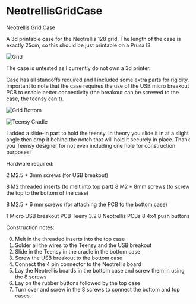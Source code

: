 # NeotrellisGridCase
Neotrellis Grid Case

A 3d printable case for the Neotrellis 128 grid. The length of the case is exactly 25cm, so this should be just printable on a Prusa I3.

![Grid](https://github.com/jorgen83/NeotrellisGridCase/blob/master/Grid_v1_2020-Apr-04_12-01-31PM-000_CustomizedView1888824705_png.png)

The case is untested as I currently do not own a 3d printer. 

Case has all standoffs required and I included some extra parts for rigidity. 
Important to note that the case requires the use of the USB micro breakout PCB to enable better connectivity (the breakout can be screwed to the case, the teensy can't). 

![Grid Bottom](https://github.com/jorgen83/NeotrellisGridCase/blob/master/Grid_v1_2020-Apr-04_12-02-56PM-000_CustomizedView10372828268_png.png)

![Teensy Cradle](https://github.com/jorgen83/NeotrellisGridCase/blob/master/Grid_v1_2020-Apr-04_12-07-31PM-000_CustomizedView11765224629_png.png)

I added a slide-in part to hold the teensy. In theory you slide it in at a slight angle then drop it behind the notch that will hold it securely in place. Thank you Teensy designer for not even including one hole for construction purposes!

Hardware required:

2 M2.5 * 3mm screws (for USB breakout)

8 M2 threaded inserts (to melt into top part)
8 M2 * 8mm screws (to screw the top to the bottom of the case)

8 M2.5 * 6 mm screws (for attaching the PCB to the bottom case)

1 Micro USB breakout PCB
Teeny 3.2
8 Neotrellis PCBs
8 4x4 push buttons

Construction notes:

0. Melt in the threaded inserts into the top case
1. Solder all the wires to the Teensy and the USB breakout
2. Slide in the Teensy in the cradle in the bottom case
3. Screw the USB breakout to the bottom case
4. Connect the 4 pin connector to the Neotrellis board
5. Lay the Neotrellis boards in the bottom case and screw them in using the 8 screws
6. Lay on the rubber buttons followed by the top case
7. Turn over and screw in the 8 screws to connect the bottom and top cases.
